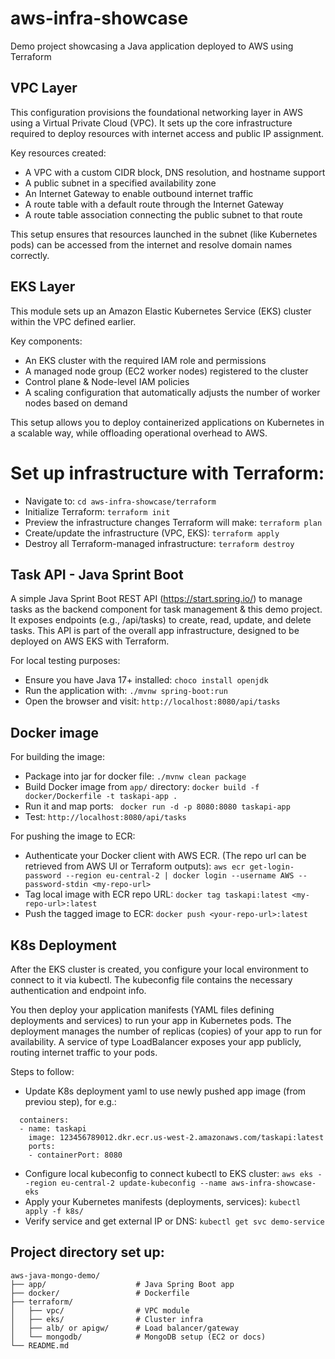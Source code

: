 # aws-infra-showcase
Demo project showcasing a Java application deployed to AWS using Terraform

## VPC Layer
This configuration provisions the foundational networking layer in AWS using a Virtual Private Cloud (VPC). It sets up the core infrastructure required to deploy resources with internet access and public IP assignment.

Key resources created:
- A VPC with a custom CIDR block, DNS resolution, and hostname support
- A public subnet in a specified availability zone
- An Internet Gateway to enable outbound internet traffic
- A route table with a default route through the Internet Gateway
- A route table association connecting the public subnet to that route

This setup ensures that resources launched in the subnet (like Kubernetes pods) can be accessed from the internet and resolve domain names correctly.

## EKS Layer
This module sets up an Amazon Elastic Kubernetes Service (EKS) cluster within the VPC defined earlier.

Key components:
- An EKS cluster with the required IAM role and permissions
- A managed node group (EC2 worker nodes) registered to the cluster
- Control plane & Node-level IAM policies
- A scaling configuration that automatically adjusts the number of worker nodes based on demand

This setup allows you to deploy containerized applications on Kubernetes in a scalable way, while offloading operational overhead to AWS.

# Set up infrastructure with Terraform:
- Navigate to: ```cd aws-infra-showcase/terraform```
- Initialize Terraform:
```terraform init```       
- Preview the infrastructure changes Terraform will make:
```terraform plan```        
- Create/update the infrastructure (VPC, EKS):
```terraform apply```  
- Destroy all Terraform-managed infrastructure:
```terraform destroy```

## Task API - Java Sprint Boot
A simple Java Sprint Boot REST API (https://start.spring.io/) to manage tasks as the backend component for task management &  this demo project.
It exposes endpoints (e.g., /api/tasks) to create, read, update, and delete tasks. This API is part of the overall app infrastructure, designed to be deployed on AWS EKS with Terraform.

For local testing purposes:
- Ensure you have Java 17+ installed:
```choco install openjdk```
- Run the application with:
```./mvnw spring-boot:run```
- Open the browser and visit:
```http://localhost:8080/api/tasks```

## Docker image
For building the image:
- Package into jar for docker file:
``` ./mvnw clean package ```
- Build Docker image from ```app/``` directory:
```docker build -f docker/Dockerfile -t taskapi-app .```
- Run it and map ports:
``` docker run -d -p 8080:8080 taskapi-app```
- Test:
```http://localhost:8080/api/tasks```

For pushing the image to ECR:
- Authenticate your Docker client with AWS ECR.
(The repo url can be retrieved from AWS UI or Terraform outputs):
```aws ecr get-login-password --region eu-central-2 | docker login --username AWS --password-stdin <my-repo-url>```
- Tag local image with ECR repo URL:
```docker tag taskapi:latest <my-repo-url>:latest```
- Push the tagged image to ECR:
```docker push <your-repo-url>:latest```

## K8s Deployment
After the EKS cluster is created, you configure your local environment to connect to it via kubectl. The kubeconfig file contains the necessary authentication and endpoint info.

You then deploy your application manifests (YAML files defining deployments and services) to run your app in Kubernetes pods. The deployment manages the number of replicas (copies) of your app to run for availability. A service of type LoadBalancer exposes your app publicly, routing internet traffic to your pods.

Steps to follow:
- Update K8s deployment yaml to use newly pushed app image (from previou step), for e.g.:
```spec:
  containers:
  - name: taskapi
    image: 123456789012.dkr.ecr.us-west-2.amazonaws.com/taskapi:latest
    ports:
    - containerPort: 8080
```
- Configure local kubeconfig to connect kubectl to EKS cluster:
```aws eks --region eu-central-2 update-kubeconfig --name aws-infra-showcase-eks```
- Apply your Kubernetes manifests (deployments, services):
```kubectl apply -f k8s/```
- Verify service and get external IP or DNS:
```kubectl get svc demo-service```

## Project directory set up:
```
aws-java-mongo-demo/
├── app/                    # Java Spring Boot app 
├── docker/                 # Dockerfile
├── terraform/
│   ├── vpc/                # VPC module
│   ├── eks/                # Cluster infra
│   ├── alb/ or apigw/      # Load balancer/gateway
│   └── mongodb/            # MongoDB setup (EC2 or docs)
└── README.md
```
